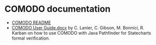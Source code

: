 # COMODO documentation
* [COMODO README](../README.md)
* [COMODO User Guide.docx](./COMODO%20User%20Guide.docx) by C. Lanier, C. Gibson, M. Bonnici, R. Karban on how to use COMODO with Java Pathfinder for Statecharts formal verification.




